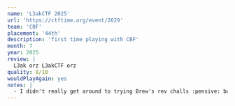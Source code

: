 ```yaml
---
name: 'L3akCTF 2025'
url: 'https://ctftime.org/event/2629'
team: 'CBF'
placement: '44th'
description: 'first time playing with CBF'
month: 7
year: 2025
review: |
  L3ak orz L3akCTF orz
quality: 8/10
wouldPlayAgain: yes
notes: |
  - I didn't really get around to trying Brew's rev challs :pensive: but I solved some other stuff i think
---
```

